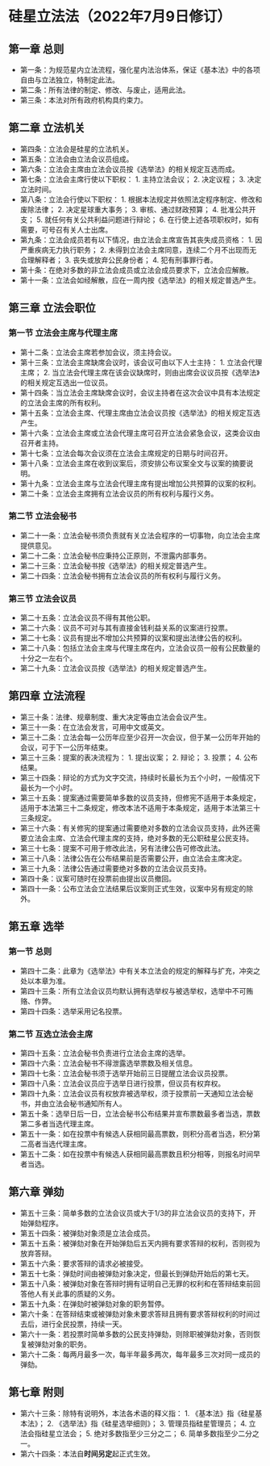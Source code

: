 # 硅星立法法（2022年7月9日修订）
## 第一章 总则
* 第一条：为规范星内立法流程，强化星内法治体系，保证《基本法》中的各项自由与立法独立，特制定此法。
* 第二条：所有法律的制定、修改、与废止，适用此法。
* 第三条：本法对所有政府机构具约束力。
## 第二章 立法机关
* 第四条：立法会是硅星的立法机关。
* 第五条：立法会由立法会议员组成。
* 第六条：立法会主席由立法会议员按《选举法》的相关规定互选而成。
* 第七条：立法会主席行使以下职权：
		1. 主持立法会议；
		2. 决定议程；
		3. 决定立法时间。
* 第八条：立法会行使以下职权：
		1. 根据本法规定并依照法定程序制定、修改和废除法律；
		2. 决定星球重大事务；
		3. 审核、通过财政预算；
		4. 批准公共开支；
		5. 就任何有关公共利益问题进行辩论；
		6. 在行使上述各项职权时，如有需要，可号召有关人士出席。
* 第九条：立法会成员若有以下情况，由立法会主席宣告其丧失成员资格：
		1. 因严重疾病无力执行职务；
		2. 未得到立法会主席同意，连续二个月不出现而无合理解释者；
		3. 丧失或放弃公民身份者；
		4. 犯有刑事罪行者。
* 第十条：在绝对多数的非立法会成员或立法会成员要求下，立法会应解散。
* 第十一条：立法会如经解散，应在一周内按《选举法》的相关规定普选产生。
## 第三章 立法会职位
### 第一节 立法会主席与代理主席
* 第十二条：立法会主席若参加会议，须主持会议。
* 第十三条：立法会主席缺席会议时，该会议可由以下人士主持：
		1. 立法会代理主席；
		2. 当立法会代理主席在该会议缺席时，则由出席会议议员按《选举法》的相关规定互选出一位议员。
* 第十四条：当立法会主席缺席会议时，会议主持者在这次会议中具有本法规定的立法会主席的所有权利。
* 第十五条：立法会主席、代理主席由立法会议员按《选举法》的相关规定互选产生。
* 第十六条：立法会主席或立法会代理主席可召开立法会紧急会议，这类会议由召开者主持。
* 第十七条：立法会每次会议须在立法会主席规定的日期与时间召开。
* 第十八条：立法会主席在收到议案后，须安排公布议案全文与议案的摘要说明。
* 第十九条：立法会主席与立法会代理主席有提出增加公共预算的议案的权利。
* 第二十条：立法会主席拥有立法会议员的所有权利与履行义务。
### 第二节 立法会秘书
* 第二十一条：立法会秘书须负责就有关立法会程序的一切事物，向立法会主席提供意见。
* 第二十二条：立法会秘书应秉持公正原则，不泄露内部事务。
* 第二十三条：立法会秘书按《选举法》的相关规定普选产生。
* 第二十四条：立法会秘书拥有立法会议员的所有权利与履行义务。
### 第三节 立法会议员
* 第二十五条：立法会议员不得有其他公职。
* 第二十六条：议员不可对与其有直接金钱利益关系的议案进行投票。
* 第二十七条：议员有提出不增加公共预算的议案和提出法律公告的权利。
* 第二十八条：包括立法会主席与代理主席在内，立法会议员一般有公民数量的十分之一左右个。
* 第二十九条：立法会议员按《选举法》的相关规定普选产生。
## 第四章 立法流程
* 第三十条：法律、规章制度、重大决定等由立法会会议产生。
* 第三十一条：在立法会发言，可用中文或英文。
* 第三十二条：立法会每一公历年应至少召开一次会议，但于某一公历年开始的会议，可于下一公历年结束。
* 第三十三条：提案的表决流程为：
		1. 提出议案；
		2. 辩论；
		3. 投票；
		4. 公布结果。
* 第三十四条：辩论的方式为文字交流，持续时长最长为五个小时，一般情况下最长为一个小时。
* 第三十五条：提案通过需要简单多数的议员支持，但修宪不适用于本条规定，适用于本法第三十二条规定，修改本法不适用于本条规定，适用于本法第三十三条规定。
* 第三十六条：有关修宪的提案通过需要绝对多数的立法会议员支持，此外还需要立法会主席、立法会代理主席的支持，绝对多数的无公职硅星公民支持。
* 第三十七条：提案不可用于修改此法，另有法律公告可修改此法。
* 第三十八条：法律公告在公布结果前是否需要公开，由立法会主席决定。
* 第三十九条：法律公告通过需要绝对多数的立法会议员支持。
* 第四十条：议案可随时在投票前由提出议员撤回。
* 第四十一条：公布立法会立法结果后议案则正式生效，议案中另有规定的除外。
## 第五章 选举
### 第一节 总则
* 第四十二条：此章为《选举法》中有关本立法会的规定的解释与扩充，冲突之处以本章为准。
* 第四十三条：所有立法会议员均默认拥有选举权与被选举权，选举中不可贿赂、作弊。
* 第四十四条：选举采用记名投票。
### 第二节 互选立法会主席
* 第四十五条：立法会秘书负责进行立法会主席的选举。
* 第四十六条：立法会秘书不得泄露选举票数及相关信息。
* 第四十七条：立法会秘书须于选举开始前三日提醒立法会议员投票。
* 第四十八条：立法会议员应于选举日进行投票，但议员有权弃权。
* 第四十九条：立法会议员有权放弃被选举权，须于投票前一天通知立法会秘书，并由立法会秘书通知所有人。
* 第五十条：选举日后一日，立法会秘书公布结果并宣布票数最多者当选，票数第二多者当选代理主席。
* 第五十一条：如在投票中有候选人获相同最高票数，则积分高者当选，积分第二高者当选代理主席。
* 第五十二条：如在投票中有候选人获相同最高票数且积分相等，则报名时间早者当选。
## 第六章 弹劾
* 第五十三条：简单多数的立法会议员或大于1/3的非立法会议员的支持下，开始弹劾程序。
* 第五十四条：被弹劾对象须是立法会成员。
* 第五十五条：被弹劾对象在开始弹劾后五天内拥有要求答辩的权利，否则视为放弃答辩。
* 第五十六条：要求答辩的请求必被接受。
* 第五十七条：弹劾时间由被弹劾对象决定，但最长到弹劾开始后的第七天。
* 第五十八条：被弹劾对象在答辩时拥有证明自己无罪的权利和在答辩结束前回答他人有关此事的质疑的义务。
* 第五十九条：在弹劾时被弹劾对象的职务暂停。
* 第六十条：在答辩结束或被弹劾对象未要求答辩且拥有要求答辩权利的时间过去后，进行全民投票，持续一天。
* 第六十一条：若投票时简单多数的公民支持弹劾，则除职被弹劾对象，否则恢复被弹劾对象的职务。
* 第六十二条：每两月最多一次，每半年最多两次，每年最多三次对同一成员的弹劾。
## 第七章 附则
* 第六十三条：除特有说明外，本法各术语的释义指：
		1. 《基本法》指《硅星基本法》；
		2. 《选举法》指《硅星选举细则》；
		3. 管理员指硅星管理员；
		4. 立法会指硅星立法会；
		5. 绝对多数指至少三分之二；
		6. 简单多数指至少二分之一。
* 第六十四条：本法自**时间另定**起正式生效。
